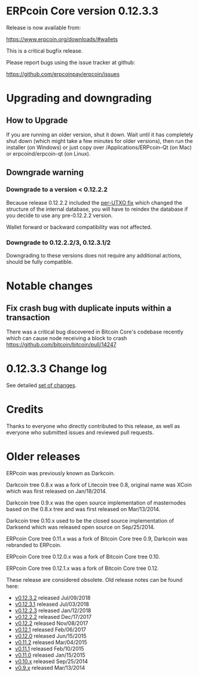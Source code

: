 ERPcoin Core version 0.12.3.3
==========================

Release is now available from:

  <https://www.erpcoin.org/downloads/#wallets>

This is a critical bugfix release.

Please report bugs using the issue tracker at github:

  <https://github.com/erpcoinpay/erpcoin/issues>


Upgrading and downgrading
=========================

How to Upgrade
--------------

If you are running an older version, shut it down. Wait until it has completely
shut down (which might take a few minutes for older versions), then run the
installer (on Windows) or just copy over /Applications/ERPcoin-Qt (on Mac) or
erpcoind/erpcoin-qt (on Linux).

Downgrade warning
-----------------

### Downgrade to a version < 0.12.2.2

Because release 0.12.2.2 included the [per-UTXO fix](release-notes/erpcoin/release-notes-0.12.2.2.md#per-utxo-fix)
which changed the structure of the internal database, you will have to reindex
the database if you decide to use any pre-0.12.2.2 version.

Wallet forward or backward compatibility was not affected.

### Downgrade to 0.12.2.2/3, 0.12.3.1/2

Downgrading to these versions does not require any additional actions, should be
fully compatible.


Notable changes
===============

Fix crash bug with duplicate inputs within a transaction
--------------------------------------------------------

There was a critical bug discovered in Bitcoin Core's codebase recently which
can cause node receiving a block to crash https://github.com/bitcoin/bitcoin/pull/14247

0.12.3.3 Change log
===================

See detailed [set of changes](https://github.com/erpcoinpay/erpcoin/compare/v0.12.3.2...erpcoinpay:v0.12.3.3).

Credits
=======

Thanks to everyone who directly contributed to this release,
as well as everyone who submitted issues and reviewed pull requests.


Older releases
==============

ERPcoin was previously known as Darkcoin.

Darkcoin tree 0.8.x was a fork of Litecoin tree 0.8, original name was XCoin
which was first released on Jan/18/2014.

Darkcoin tree 0.9.x was the open source implementation of masternodes based on
the 0.8.x tree and was first released on Mar/13/2014.

Darkcoin tree 0.10.x used to be the closed source implementation of Darksend
which was released open source on Sep/25/2014.

ERPcoin Core tree 0.11.x was a fork of Bitcoin Core tree 0.9,
Darkcoin was rebranded to ERPcoin.

ERPcoin Core tree 0.12.0.x was a fork of Bitcoin Core tree 0.10.

ERPcoin Core tree 0.12.1.x was a fork of Bitcoin Core tree 0.12.

These release are considered obsolete. Old release notes can be found here:

- [v0.12.3.2](https://github.com/erpcoinpay/erpcoin/blob/master/doc/release-notes/erpcoin/release-notes-0.12.3.2.md) released Jul/09/2018
- [v0.12.3.1](https://github.com/erpcoinpay/erpcoin/blob/master/doc/release-notes/erpcoin/release-notes-0.12.3.1.md) released Jul/03/2018
- [v0.12.2.3](https://github.com/erpcoinpay/erpcoin/blob/master/doc/release-notes/erpcoin/release-notes-0.12.2.3.md) released Jan/12/2018
- [v0.12.2.2](https://github.com/erpcoinpay/erpcoin/blob/master/doc/release-notes/erpcoin/release-notes-0.12.2.2.md) released Dec/17/2017
- [v0.12.2](https://github.com/erpcoinpay/erpcoin/blob/master/doc/release-notes/erpcoin/release-notes-0.12.2.md) released Nov/08/2017
- [v0.12.1](https://github.com/erpcoinpay/erpcoin/blob/master/doc/release-notes/erpcoin/release-notes-0.12.1.md) released Feb/06/2017
- [v0.12.0](https://github.com/erpcoinpay/erpcoin/blob/master/doc/release-notes/erpcoin/release-notes-0.12.0.md) released Jun/15/2015
- [v0.11.2](https://github.com/erpcoinpay/erpcoin/blob/master/doc/release-notes/erpcoin/release-notes-0.11.2.md) released Mar/04/2015
- [v0.11.1](https://github.com/erpcoinpay/erpcoin/blob/master/doc/release-notes/erpcoin/release-notes-0.11.1.md) released Feb/10/2015
- [v0.11.0](https://github.com/erpcoinpay/erpcoin/blob/master/doc/release-notes/erpcoin/release-notes-0.11.0.md) released Jan/15/2015
- [v0.10.x](https://github.com/erpcoinpay/erpcoin/blob/master/doc/release-notes/erpcoin/release-notes-0.10.0.md) released Sep/25/2014
- [v0.9.x](https://github.com/erpcoinpay/erpcoin/blob/master/doc/release-notes/erpcoin/release-notes-0.9.0.md) released Mar/13/2014

